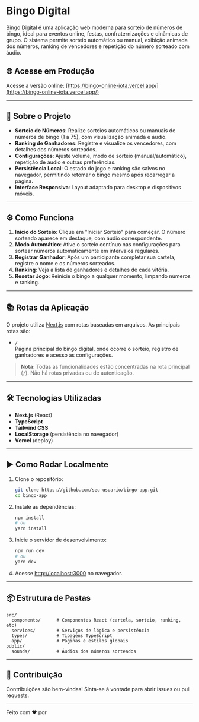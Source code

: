 # Bingo Digital

Bingo Digital é uma aplicação web moderna para sorteio de números de bingo, ideal para eventos online, festas, confraternizações e dinâmicas de grupo. O sistema permite sorteio automático ou manual, exibição animada dos números, ranking de vencedores e repetição do número sorteado com áudio.

## 🌐 Acesse em Produção

Acesse a versão online: [https://bingo-online-iota.vercel.app/](https://bingo-online-iota.vercel.app/)

---

## 🚀 Sobre o Projeto

- **Sorteio de Números**: Realize sorteios automáticos ou manuais de números de bingo (1 a 75), com visualização animada e áudio.
- **Ranking de Ganhadores**: Registre e visualize os vencedores, com detalhes dos números sorteados.
- **Configurações**: Ajuste volume, modo de sorteio (manual/automático), repetição de áudio e outras preferências.
- **Persistência Local**: O estado do jogo e ranking são salvos no navegador, permitindo retomar o bingo mesmo após recarregar a página.
- **Interface Responsiva**: Layout adaptado para desktop e dispositivos móveis.

---

## ⚙️ Como Funciona

1. **Início do Sorteio**: Clique em "Iniciar Sorteio" para começar. O número sorteado aparece em destaque, com áudio correspondente.
2. **Modo Automático**: Ative o sorteio contínuo nas configurações para sortear números automaticamente em intervalos regulares.
3. **Registrar Ganhador**: Após um participante completar sua cartela, registre o nome e os números sorteados.
4. **Ranking**: Veja a lista de ganhadores e detalhes de cada vitória.
5. **Resetar Jogo**: Reinicie o bingo a qualquer momento, limpando números e ranking.

---

## 📚 Rotas da Aplicação

O projeto utiliza [Next.js](https://nextjs.org/) com rotas baseadas em arquivos. As principais rotas são:

- `/`  
  Página principal do bingo digital, onde ocorre o sorteio, registro de ganhadores e acesso às configurações.

> **Nota:** Todas as funcionalidades estão concentradas na rota principal (`/`). Não há rotas privadas ou de autenticação.

---

## 🛠 Tecnologias Utilizadas

- **Next.js** (React)
- **TypeScript**
- **Tailwind CSS**
- **LocalStorage** (persistência no navegador)
- **Vercel** (deploy)

---

## ▶️ Como Rodar Localmente

1. Clone o repositório:
    ```bash
    git clone https://github.com/seu-usuario/bingo-app.git
    cd bingo-app
    ```

2. Instale as dependências:
    ```bash
    npm install
    # ou
    yarn install
    ```

3. Inicie o servidor de desenvolvimento:
    ```bash
    npm run dev
    # ou
    yarn dev
    ```

4. Acesse [http://localhost:3000](http://localhost:3000) no navegador.

---

## 📦 Estrutura de Pastas

```
src/
  components/      # Componentes React (cartela, sorteio, ranking, etc)
  services/        # Serviços de lógica e persistência
  types/           # Tipagens TypeScript
  app/             # Páginas e estilos globais
public/
  sounds/          # Áudios dos números sorteados
```

---

## 🤝 Contribuição

Contribuições são bem-vindas! Sinta-se à vontade para abrir issues ou pull requests.

---

Feito com ❤️ por